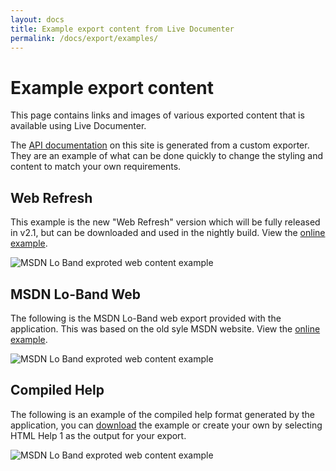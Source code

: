 ```yaml
---
layout: docs
title: Example export content from Live Documenter
permalink: /docs/export/examples/
---
```

# Example export content

This page contains links and images of various exported content that is available
using Live Documenter.

The [API documentation](/docs/api/4294967371.htm) on this site is generated from a 
custom exporter. They are an example of what can be done quickly to change the styling
and content to match your own requirements.

## Web Refresh

This example is the new "Web Refresh" version which will be fully released in v2.1, but can be downloaded
and used in the nightly build. View the <a href="/example/web_refresh/" target="_blank">online example</a>.

<div class="row justify-content-center p-3">
    <img class="img-fluid image_border" src="/assets/images/documentation/web_refresh.png" alt="MSDN Lo Band exproted web content example" />
</div>

## MSDN Lo-Band Web

The following is the MSDN Lo-Band web export provided with the application. This was based
on the old syle MSDN website. View the <a href="/example/msdn_loband/" target="_blank">online example</a>.

<div class="row justify-content-center p-3">
    <img class="img-fluid image_border" src="/assets/images/documentation/msdn_loband_example.png" alt="MSDN Lo Band exproted web content example" />
</div>

## Compiled Help

The following is an example of the compiled help format generated by the application, you
can [download](/assets/documentation.chm) the example or create your own by selecting HTML Help
1 as the output for your export.

<div class="row justify-content-center p-3">
    <img class="img-fluid image_border" src="/assets/images/documentation/msdn_loband_compiledhelp.png" alt="MSDN Lo Band exproted web content example" />
</div>